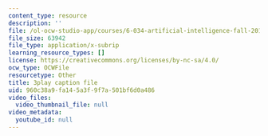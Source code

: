 ```yaml
---
content_type: resource
description: ''
file: /ol-ocw-studio-app/courses/6-034-artificial-intelligence-fall-2010/960c38a9fa145a3f9f7a501bf6d0a486_09mb78oiPkA.vtt
file_size: 63942
file_type: application/x-subrip
learning_resource_types: []
license: https://creativecommons.org/licenses/by-nc-sa/4.0/
ocw_type: OCWFile
resourcetype: Other
title: 3play caption file
uid: 960c38a9-fa14-5a3f-9f7a-501bf6d0a486
video_files:
  video_thumbnail_file: null
video_metadata:
  youtube_id: null
---
```

